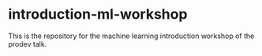 # introduction-ml-workshop
This is the repository for the machine learning introduction workshop of the prodev talk.
